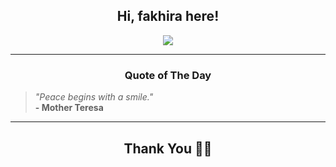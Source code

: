 <h2 align="center"> Hi, fakhira here!</h2>

<p align="center">
<a href="https://github.com/fakhiralkda" alt="github streak"><img src="https://dvst-streak.herokuapp.com/?user=fakhiralkda&theme=tokyonight&fire=DD472C"></a>
</p>

<hr>
<h3 align="center">Quote of The Day</h3>
<p align="center">
<blockquote>
<i>"Peace begins with a smile."</i>
<br>
<b>- Mother Teresa</b>
</blockquote>
</p>


<hr>
<h2 align="center">Thank You 🙏🏼</h2>
